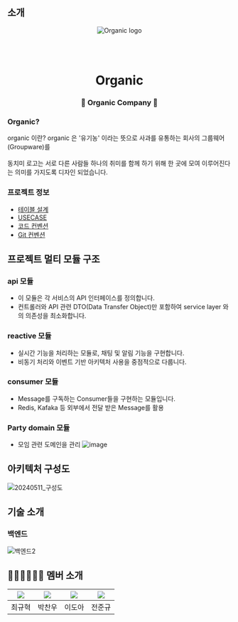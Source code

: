## 소개
<p align="center">

  <img src="https://github.com/alskdteam/semi_project_java/assets/158136952/42c16634-c9cd-41a4-a8f0-a21cdc907c4a" alt="Organic logo" />
</p>

<br><br>

<h1 align="center">Organic</h1>

<h3 align="center">🍏 Organic Company 🍏</h3>

### Organic?
organic 이란? organic 은 '유기농' 이라는 뜻으로 사과를 유통하는 회사의 그룹웨어(Groupware)를 
</br>
</br>
동치미 로고는 서로 다른 사람들 하나의 취미를 함께 하기 위해 한 곳에 모여 이루어진다는 의미를 가지도록 디자인 되었습니다.

### 프로젝트 정보
- [테이블 설계](https://github.com/f-lab-edu/dongchimi/wiki/%ED%85%8C%EC%9D%B4%EB%B8%94-%EC%84%A4%EA%B3%84)
- [USECASE](https://github.com/f-lab-edu/dongchimi/wiki/USECASE)
- [코드 컨벤션](https://github.com/f-lab-edu/dongchimi/wiki/%EC%BD%94%EB%93%9C-%EC%8A%A4%ED%83%80%EC%9D%BC)
- [Git 컨벤션](https://github.com/f-lab-edu/dongchimi/wiki/Git-%EC%BB%A8%EB%B2%A4%EC%85%98)


## 프로젝트 멀티 모듈 구조
### api 모듈
- 이 모듈은 각 서비스의 API 인터페이스를 정의합니다.
- 컨트롤러와 API 관련 DTO(Data Transfer Object)만 포함하여 service layer 와의 의존성을 최소화합니다.

### reactive 모듈
- 실시간 기능을 처리하는 모듈로, 채팅 및 알림 기능을 구현합니다.
- 비동기 처리와 이벤트 기반 아키텍처 사용을 중점적으로 다룹니다.

### consumer 모듈
- Message를 구독하는 Consumer들을 구현하는 모듈입니다.
- Redis, Kafaka 등 외부에서 전달 받은 Message를 활용

### Party domain 모듈
- 모임 관련 도메인을 관리
![image](https://github.com/f-lab-edu/dong-chi-mi/assets/51324045/d93ea816-9f26-4537-a792-275492ced1c8)



## 아키텍처 구성도
![20240511_구성도](https://github.com/f-lab-edu/dong-chi-mi/assets/51324045/7f700826-d2e6-4504-8c6a-e0ac2f6f7e5e)



## 기술 소개
### 백엔드
![백엔드2](https://github.com/f-lab-edu/dong-chi-mi/assets/51324045/ebe18f8f-9643-46e1-96b0-4b321df5538c)







## 👨🏻‍💻👩🏻‍💻 멤버 소개

|[![](https://avatars.githubusercontent.com/u/153148788?v=4?width=200px)](https://github.com/gyuhyeok0)|[![](https://avatars.githubusercontent.com/u/167507636?v=4?width=200px)](https://github.com/poohbao) |[![](https://avatars.githubusercontent.com/u/158136952?v=4?width=200px)](https://github.com/doa0819) | [![](https://avatars.githubusercontent.com/u/109369481?v=4?width=200px)](https://github.com/rjadmsehf)|
|:---:|:---:|:---:|:---:|
| 최규혁 | 박찬우 | 이도아 | 전준규 |
